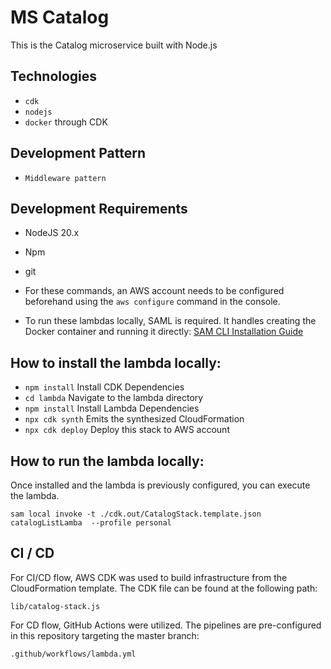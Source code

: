 # MS Catalog

This is the Catalog microservice built with Node.js

## Technologies

* `cdk`  
* `nodejs`  
* `docker` through CDK

## Development Pattern

* `Middleware pattern`  

## Development Requirements

- NodeJS 20.x
- Npm
- git

- For these commands, an AWS account needs to be configured beforehand using the `aws configure` command in the console.

- To run these lambdas locally, SAML is required. It handles creating the Docker container and running it directly: [SAM CLI Installation Guide](https://docs.aws.amazon.com/serverless-application-model/latest/developerguide/install-sam-cli.html)

## How to install the lambda locally:

* `npm install`          Install CDK Dependencies
* `cd lambda`            Navigate to the lambda directory
* `npm install`          Install Lambda Dependencies
* `npx cdk synth`        Emits the synthesized CloudFormation 
* `npx cdk deploy`       Deploy this stack to AWS account

## How to run the lambda locally:

Once installed and the lambda is previously configured, you can execute the lambda.

`sam local invoke -t ./cdk.out/CatalogStack.template.json catalogListLamba  --profile personal` 

## CI / CD

For CI/CD flow, AWS CDK was used to build infrastructure from the CloudFormation template. The CDK file can be found at the following path:

`lib/catalog-stack.js` 

For CD flow, GitHub Actions were utilized. The pipelines are pre-configured in this repository targeting the master branch:

`.github/workflows/lambda.yml` 
